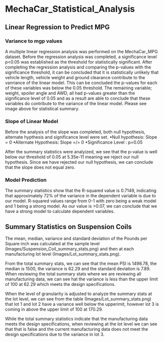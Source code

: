 # MechaCar_Statistical_Analysis


## Linear Regression to Predict MPG

### Variance to mgp values
A multiple linear regression analysis was performed on the MechaCar_MPG dataset.  Before the regression analysis was completed, a significance level p<0.05 was established as the threshold for statistically significant.  After completing the regression analysis and comparing the p-values with the significance threshold, it can be concluded that it is statistically unlikely that vehicle length, vehicle weight and ground clearance contribute to the vanriance of the linear model.  This can be concluded the p-values for each of these variables was below the 0.05 threshold.  The remaining variable; weight, spoiler angle and AWD, all had p-values greater than the significance level of 0.05 and as a result are able to conclude that these variables do contribute to the variance of the linear model.  Please see image above for statistical summary. 

### Slope of Linear Model
Before the analysis of the slope was completed, both null hypothesis, alternate hypthesis and significance level were set.
        •Null hypothesis: Slope = 0
        •Alternate Hypothesis: Slope =/= 0
        •Significance Level : p=0.05

After the summary statistics were analyized, we see that the p-value is well below our threshold of 0.05 at 5.35e-11 meaning we reject our null hypothesis.  Since we have rejected our null hypothesis, we can conclude that the slope does not equal zero.

### Model Prediction

The summary statistics show that the R-squared value is 0.7149, indicating that approximately 72% of the variance in the dependent variable is due to our model.  R-squared values range from 0-1 with zero being a weak model and 1 being a strong model.  As our value is >0.07, we can conclude that we have a strong model to calculate dependent variables.

## Summary Statistics on Suspension Coils

The mean, median, variance and standard deviation of the Pounds per Square inch was calculated at the sample level (Images/Suspension_Coil_summary_stats.png) and then at each manufacturing lot level (Images/Lot_summary_stats.png).  

From the total summary stats, we can see that the mean PSI is 1498.78, the median is 1500, the variance is 62.29 and the standard deviation is 7.89.  When reviewing the total summary stats where we are reviewing all manufacturing data, we can see hat the variance is less than the upper limit of 100 at 62.29 which meets the design specifications.

When the level of granularity is adjusted to analyze the summary stats at the lot level, we can see from the table (Images/Lot_summary_stats.png) that lot 1 and lot 2 have a variance well below the upperimit, however lot 3 is coming in above the upper limit of 100 at 170.29.

While the total summary statistics indicate that the manufacturing data meets the design specifications, when reviewing at the lot level we can see that that is false and the current manufacturing data does not meet the design specifications due to the variance in lot 3.

